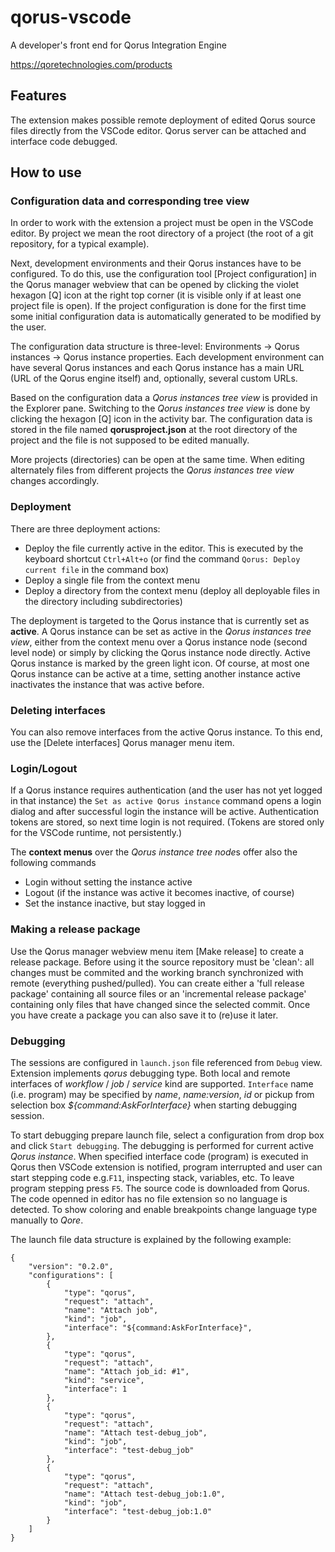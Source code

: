 # qorus-vscode

A developer's front end for Qorus Integration Engine

https://qoretechnologies.com/products

## Features

The extension makes possible remote deployment of edited Qorus source files directly from the VSCode editor.
Qorus server can be attached and interface code debugged.

## How to use

### Configuration data and corresponding tree view

In order to work with the extension a project must be open in the VSCode editor. By project we mean the root directory of a project (the root of a git repository, for a typical example).

Next, development environments and their Qorus instances have to be configured. To do this, use the configuration tool [Project configuration] in the Qorus manager webview that can be opened
by clicking the violet hexagon [Q] icon at the right top corner (it is visible only if at least one project file is open).
If the project configuration is done for the first time some initial configuration data is automatically generated to be modified by the user.

The configuration data structure is three-level: Environments -> Qorus instances -> Qorus instance properties. Each development environment can have several Qorus instances
and each Qorus instance has a main URL (URL of the Qorus engine itself) and, optionally, several custom URLs.

Based on the configuration data a *Qorus instances tree view* is provided in the Explorer pane. Switching to the *Qorus instances tree view* is done by clicking the hexagon [Q] icon in the activity bar.
The configuration data is stored in the file named **qorusproject.json** at the root directory of the project and the file is not supposed to be edited manually.

More projects (directories) can be open at the same time. When editing alternately files from different projects the *Qorus instances tree view* changes accordingly.

### Deployment

There are three deployment actions:

* Deploy the file currently active in the editor. This is executed by the keyboard shortcut `Ctrl+Alt+o` (or find the command `Qorus: Deploy current file` in the command box)
* Deploy a single file from the context menu
* Deploy a directory from the context menu (deploy all deployable files in the directory including subdirectories)

The deployment is targeted to the Qorus instance that is currently set as **active**.
A Qorus instance can be set as active in the *Qorus instances tree view*, either from the context menu over a Qorus instance node (second level node) or simply by clicking the Qorus instance node directly.
Active Qorus instance is marked by the green light icon. Of course, at most one Qorus instance can be active at a time, setting another instance active inactivates the instance that was active before.

### Deleting interfaces
You can also remove interfaces from the active Qorus instance. To this end, use the [Delete interfaces] Qorus manager menu item.

### Login/Logout

If a Qorus instance requires authentication (and the user has not yet logged in that instance) the `Set as active Qorus instance` command opens a login dialog and after successful login the instance will be active.
Authentication tokens are stored, so next time login is not required.
(Tokens are stored only for the VSCode runtime, not persistently.)

The **context menus** over the *Qorus instance tree node*s offer also the following commands

* Login without setting the instance active
* Logout (if the instance was active it becomes inactive, of course)
* Set the instance inactive, but stay logged in

### Making a release package
Use the Qorus manager webview menu item [Make release] to create a release package.
Before using it the source repository must be 'clean': all changes must be commited and the working branch synchronized with remote (everything pushed/pulled).
You can create either a 'full release package' containing all source files or an 'incremental release package' containing only files that have changed since the selected commit.
Once you have create a package you can also save it to (re)use it later.

### Debugging

The sessions are configured in `launch.json` file referenced from `Debug` view.
Extension implements *qorus* debugging type.
Both local and remote interfaces of *workflow* / *job* / *service* kind are supported.
`Interface` name (i.e. program) may be specified by *name*, *name:version*, *id* or pickup from
selection box *${command:AskForInterface}* when starting debugging session.

To start debugging prepare launch file, select a configuration from drop box and
click `Start debugging`. The debugging is performed for current active *Qorus instance*.
When specified interface code (program) is executed in Qorus then VSCode extension
is notified, program interrupted and user can start stepping code e.g.`F11`, inspecting stack, variables, etc.
To leave program stepping press `F5`. The source code is downloaded from Qorus. The code openned in editor
has no file extension so no language is detected. To show coloring and enable breakpoints change language type manually to *Qore*.

The launch file data structure is explained by the following example:

    {
        "version": "0.2.0",
        "configurations": [
            {
                "type": "qorus",
                "request": "attach",
                "name": "Attach job",
                "kind": "job",
                "interface": "${command:AskForInterface}",
            },
            {
                "type": "qorus",
                "request": "attach",
                "name": "Attach job_id: #1",
                "kind": "service",
                "interface": 1
            },
            {
                "type": "qorus",
                "request": "attach",
                "name": "Attach test-debug_job",
                "kind": "job",
                "interface": "test-debug_job"
            },
            {
                "type": "qorus",
                "request": "attach",
                "name": "Attach test-debug_job:1.0",
                "kind": "job",
                "interface": "test-debug_job:1.0"
            }
        ]
    }
